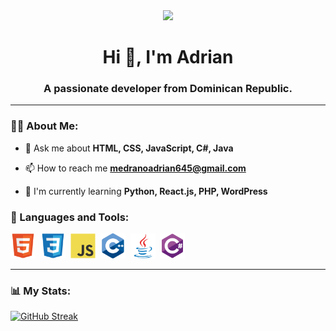 <div id="header" align="center">
    <img src="https://media1.tenor.com/m/J5tln1AfCpUAAAAd/cat-typing.gif" width="200" />
    <h1 align="center">Hi 👋, I'm Adrian</h1>
    <h3 align="center"> A passionate developer from Dominican Republic.
    </h3>
</div>

---

### 👨‍💻 About Me:

- 📩 Ask me about **HTML, CSS, JavaScript, C#, Java**

- 📫 How to reach me **medranoadrian645@gmail.com**

- 🌱 I'm currently learning **Python, React.js, PHP, WordPress**

<div align="left">
   <h3>🔨 Languages and Tools:</h3>
   <div>
       <img src="https://github.com/devicons/devicon/blob/master/icons/html5/html5-original.svg" title="HTML5" alt="HTML"
       width="40" height="40"/>&nbsp;
       <img src="https://github.com/devicons/devicon/blob/master/icons/css3/css3-original.svg" title="CSS3" alt="CSS"
       width="40" height="40"/>&nbsp;
       <img src="https://github.com/devicons/devicon/blob/master/icons/javascript/javascript-original.svg" title="JavaScript" alt="JavaScript"
       width="40" height="40"/>&nbsp;
       <img src="https://github.com/devicons/devicon/blob/master/icons/cplusplus/cplusplus-original.svg" title="C++" alt="cplusplus"
       width="40" height="40"/>&nbsp;
       <img src="https://github.com/devicons/devicon/blob/master/icons/java/java-original.svg" title="Java" alt="Java"
       width="40" height="40"/>&nbsp;
       <img src="https://github.com/devicons/devicon/blob/master/icons/csharp/csharp-original.svg" title="C#" alt="csharp"
       width="40" height="40"/>&nbsp;
   </div>
</div>

---

### 📊 My Stats:

[![GitHub Streak](https://github-readme-streak-stats.herokuapp.com?user=BizAdrian&theme=transparent&date_format=M%20j%5B%2C%20Y%5D)](https://git.io/streak-stats)
